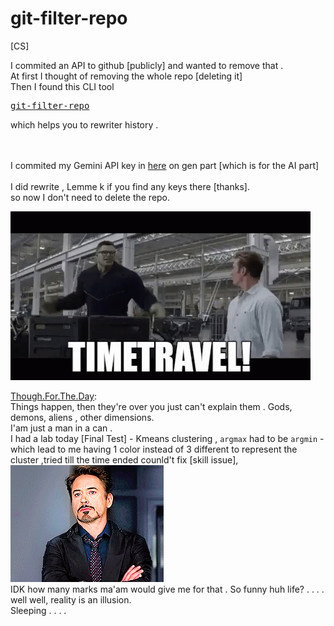 # git-filter-repo 

[CS]

I commited an API to github [publicly] and wanted to remove that . <br> 
At first I thought of removing the whole repo [deleting it] <br>
Then I found this CLI tool <pre>[git-filter-repo](https://github.com/newren/git-filter-repo)</pre> which helps you to rewriter history .<br> 

<br><br>
I commited my Gemini API key in [here](github.com:surajk013/hotel-management-system) on gen part [which is for the AI part]
<br><br> I did rewrite , Lemme k if you find any keys there [thanks]. <br>
so now I don't need to delete the repo.<br>

![hulkinendgame-timetravel](../media/gifs/hulk-timetravel.gif)

<u>Though.For.The.Day</u>:<br>
Things happen, then they're over you just can't explain them . Gods, demons, aliens , other dimensions. <br> I'am just a man in a can . <br>
I had a lab today [Final Test] - Kmeans clustering , `argmax` had to be `argmin` - which lead to me having 1 color instead of 3 different to represent the cluster ,tried till the time ended counld't fix [skill issue], <br>![tonyStarkEyeRoll](../media/gifs/ironman-eyeroll.gif)<br>
IDK how many marks ma'am would give me for that . So funny huh life? . . . . <br>well well, reality is an illusion. <br>
Sleeping . . . .

